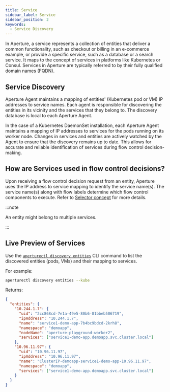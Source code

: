 ```yaml
---
title: Service
sidebar_label: Service
sidebar_position: 2
keywords:
  - Service Discovery
---
```


In Aperture, a service represents a collection of entities that deliver a common
functionality, such as checkout or billing in an e-commerce example, or provide
a specific service, such as a database or a search service. It maps to the
concept of services in platforms like Kubernetes or Consul. Services in Aperture
are typically referred to by their fully qualified domain names (FQDN).

## Service Discovery

Aperture Agent maintains a mapping of entities' (Kubernetes pod or VM) IP
addresses to service names. Each agent is responsible for discovering the
entities in its vicinity and the services that they belong to. The discovery
database is local to each Aperture Agent.

In the case of a Kubernetes DaemonSet installation, each Aperture Agent
maintains a mapping of IP addresses to services for the pods running on its
worker node. Changes in services and entities are actively watched by the Agent
to ensure that the discovery remains up to date. This allows for accurate and
reliable identification of services during flow control decision-making.

<!-- vale off -->

## How are Services used in flow control decisions?

<!-- vale on -->

Upon receiving a flow control decision request from an entity, Aperture uses the
IP address to service mapping to identify the service name(s). The service
name(s) along with flow labels determine which flow control components to
execute. Refer to [Selector concept](/concepts/selector.md) for more details.

:::note

An entity might belong to multiple services.

:::

## Live Preview of Services

Use the
[`aperturectl discovery entities`](/reference/aperture-cli/aperturectl/discovery/entities/entities.md)
CLI command to list the discovered entities (pods, VMs) and their mapping to
services.

For example:

```sh
aperturectl discovery entities --kube
```

Returns:

```json
{
  "entities": {
    "10.244.1.7": {
      "uid": "2cc868cd-7e1a-49e5-80b6-81bbeb506719",
      "ipAddress": "10.244.1.7",
      "name": "service1-demo-app-7b4bc9bdcd-2krh8",
      "namespace": "demoapp",
      "nodeName": "aperture-playground-worker2",
      "services": ["service1-demo-app.demoapp.svc.cluster.local"]
    },
    "10.96.11.97": {
      "uid": "10.96.11.97",
      "ipAddress": "10.96.11.97",
      "name": "ClusterIP-demoapp-service1-demo-app-10.96.11.97",
      "namespace": "demoapp",
      "services": ["service1-demo-app.demoapp.svc.cluster.local"]
    }
  }
}
```
